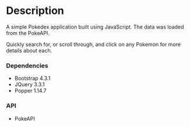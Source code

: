 # **Description**

A simple Pokedex application built using JavaScript. The data was loaded from the PokeAPI.

Quickly search for, or scroll through, and click on any Pokemon for more details about each. 

### **Dependencies**

* Bootstrap 4.3.1
* JQuery 3.3.1
* Popper 1.14.7

### **API**

* PokeAPI